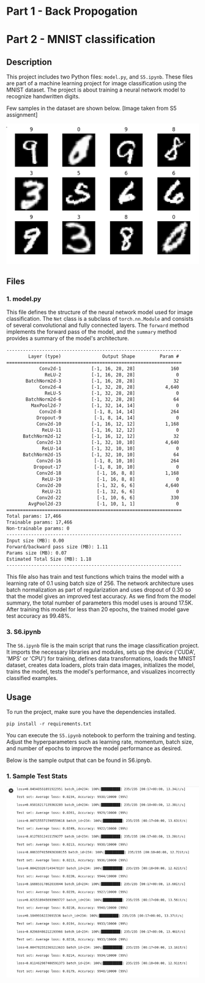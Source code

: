 # Part 1 - Back Propogation



# Part 2 - MNIST classification

## Description

This project includes two Python files: `model.py`, and `S5.ipynb`. These files are part of a machine learning project for image classification using the MNIST dataset. The project is about training a neural network model to recognize handwritten digits.

Few samples in the dataset are shown below. [Image taken from S5 assignment]

![MNIST](Test_Images/train_data_sample.png)


## Files

### 1. model.py

This file defines the structure of the neural network model used for image classification. The `Net` class is a subclass of `torch.nn.Module` and consists of several convolutional and fully connected layers. The `forward` method implements the forward pass of the model, and the `summary` method provides a summary of the model's architecture.

```
----------------------------------------------------------------
        Layer (type)               Output Shape         Param #
================================================================
            Conv2d-1           [-1, 16, 28, 28]             160
              ReLU-2           [-1, 16, 28, 28]               0
       BatchNorm2d-3           [-1, 16, 28, 28]              32
            Conv2d-4           [-1, 32, 28, 28]           4,640
              ReLU-5           [-1, 32, 28, 28]               0
       BatchNorm2d-6           [-1, 32, 28, 28]              64
         MaxPool2d-7           [-1, 32, 14, 14]               0
            Conv2d-8            [-1, 8, 14, 14]             264
           Dropout-9            [-1, 8, 14, 14]               0
           Conv2d-10           [-1, 16, 12, 12]           1,168
             ReLU-11           [-1, 16, 12, 12]               0
      BatchNorm2d-12           [-1, 16, 12, 12]              32
           Conv2d-13           [-1, 32, 10, 10]           4,640
             ReLU-14           [-1, 32, 10, 10]               0
      BatchNorm2d-15           [-1, 32, 10, 10]              64
           Conv2d-16            [-1, 8, 10, 10]             264
          Dropout-17            [-1, 8, 10, 10]               0
           Conv2d-18             [-1, 16, 8, 8]           1,168
             ReLU-19             [-1, 16, 8, 8]               0
           Conv2d-20             [-1, 32, 6, 6]           4,640
             ReLU-21             [-1, 32, 6, 6]               0
           Conv2d-22             [-1, 10, 6, 6]             330
        AvgPool2d-23             [-1, 10, 1, 1]               0
================================================================
Total params: 17,466
Trainable params: 17,466
Non-trainable params: 0
----------------------------------------------------------------
Input size (MB): 0.00
Forward/backward pass size (MB): 1.11
Params size (MB): 0.07
Estimated Total Size (MB): 1.18
----------------------------------------------------------------
```
This file also has train and test functions which trains the model with a learning rate of 0.1 using batch size of 256. The network architecture uses batch normalization as part of regularization and uses dropout of 0.30 so that the model gives an improved test accuracy. As we find from the model summary, the total number of parameters this model uses is around 17.5K. After training this model for less than 20 epochs, the trained model gave test accuracy as 99.48%.


### 3. S6.ipynb

The `S6.ipynb` file is the main script that runs the image classification project. It imports the necessary libraries and modules, sets up the device ('CUDA', 'MPS' or 'CPU') for training, defines data transformations, loads the MNIST dataset, creates data loaders, plots train data images, initializes the model, trains the model, tests the model's performance, and visualizes incorrectly classified examples.

## Usage

To run the project, make sure you have the dependencies installed.
```
pip install -r requirements.txt
```
You can execute the `S5.ipynb` notebook to perform the training and testing. Adjust the hyperparameters such as learning rate, momentum, batch size, and number of epochs to improve the model performance as desired.

Below is the sample output that can be found in S6.ipnyb.

### 1. Sample Test Stats

![Test Log](Test_Images/Test_inference_result_b256.png)

